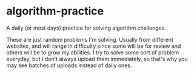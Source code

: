 # algorithm-practice
A daily (or most days) practice for solving algorithm challenges. 

These are just random problems I'm solving. Usually from different websites, and will range in difficulty since
some will be for review and others will be to grow my abilities. I try to solve some sort of problem everyday, but I don't always upload them immediately, so that's why you may see batches of uploads instead of daily ones.
